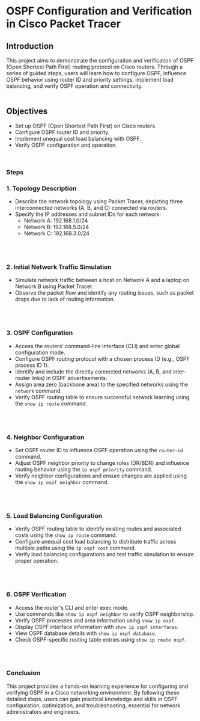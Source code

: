 # OSPF Configuration and Verification in Cisco Packet Tracer

## Introduction
This project aims to demonstrate the configuration and verification of OSPF (Open Shortest Path First) routing protocol on Cisco routers. Through a series of guided steps, users will learn how to configure OSPF, influence OSPF behavior using router ID and priority settings, implement load balancing, and verify OSPF operation and connectivity.
<br />
<br />

## Objectives

- Set up OSPF (Open Shortest Path First) on Cisco routers.
- Configure OSPF router ID and priority.
- Implement unequal cost load balancing with OSPF.
- Verify OSPF configuration and operation.
  <br />
<br />

### Steps

### 1. Topology Description
- Describe the network topology using Packet Tracer, depicting three interconnected networks (A, B, and C) connected via routers.
- Specify the IP addresses and subnet IDs for each network:
  - Network A: 192.168.1.0/24
  - Network B: 192.168.5.0/24
  - Network C: 192.168.3.0/24
<br />
<br />

### 2. Initial Network Traffic Simulation
- Simulate network traffic between a host on Network A and a laptop on Network B using Packet Tracer.
- Observe the packet flow and identify any routing issues, such as packet drops due to lack of routing information.
<br />
<br />

### 3. OSPF Configuration
- Access the routers' command-line interface (CLI) and enter global configuration mode.
- Configure OSPF routing protocol with a chosen process ID (e.g., OSPF process ID 1).
- Identify and include the directly connected networks (A, B, and inter-router links) in OSPF advertisements.
- Assign area zero (backbone area) to the specified networks using the `network` command.
- Verify OSPF routing table to ensure successful network learning using the `show ip route` command.
<br />
<br />

### 4. Neighbor Configuration
- Set OSPF router ID to influence OSPF operation using the `router-id` command.
- Adjust OSPF neighbor priority to change roles (DR/BDR) and influence routing behavior using the `ip ospf priority` command.
- Verify neighbor configurations and ensure changes are applied using the `show ip ospf neighbor` command.
<br />
<br />

### 5. Load Balancing Configuration
- Verify OSPF routing table to identify existing routes and associated costs using the `show ip route` command.
- Configure unequal cost load balancing to distribute traffic across multiple paths using the `ip ospf cost` command.
- Verify load balancing configurations and test traffic simulation to ensure proper operation.
<br />
<br />

### 6. OSPF Verification
- Access the router's CLI and enter exec mode.
- Use commands like `show ip ospf neighbor` to verify OSPF neighborship.
- Verify OSPF processes and area information using `show ip ospf`.
- Display OSPF interface information with `show ip ospf interfaces`.
- View OSPF database details with `show ip ospf database`.
- Check OSPF-specific routing table entries using `show ip route ospf`.
<br />
<br />

### Conclusion
This project provides a hands-on learning experience for configuring and verifying OSPF in a Cisco networking environment. By following these detailed steps, users can gain practical knowledge and skills in OSPF configuration, optimization, and troubleshooting, essential for network administrators and engineers.
